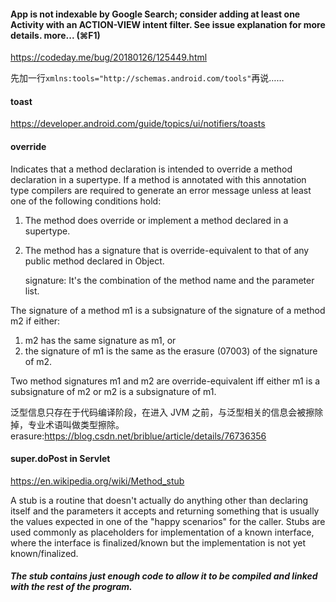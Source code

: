 #### App is not indexable by Google Search; consider adding at least one Activity with an ACTION-VIEW intent filter. See issue explanation for more details. more... (⌘F1)

https://codeday.me/bug/20180126/125449.html

先加一行```xmlns:tools="http://schemas.android.com/tools"```再说…… 


#### toast
https://developer.android.com/guide/topics/ui/notifiers/toasts

#### override
Indicates that a method declaration is intended to override a method declaration in a supertype. If a method is annotated with this annotation type compilers are required to generate an error message unless at least one of the following conditions hold:

1. The method does override or implement a method declared in a supertype.

2. The method has a signature that is override-equivalent to that of any public method declared in Object.

    signature: It's the combination of the method name and the parameter list.
    
The signature of a method m1 is a subsignature of the signature of a method m2 if
either:

1. m2 has the same signature as m1, or
2. the signature of m1 is the same as the erasure (07003) of the signature of m2.

Two method signatures m1 and m2 are override-equivalent iff either m1 is a
subsignature of m2 or m2 is a subsignature of m1.

泛型信息只存在于代码编译阶段，在进入 JVM 之前，与泛型相关的信息会被擦除掉，专业术语叫做类型擦除。erasure:https://blog.csdn.net/briblue/article/details/76736356

#### super.doPost in Servlet
https://en.wikipedia.org/wiki/Method_stub

A stub is a routine that doesn't actually do anything other than declaring itself and the parameters it accepts and returning something that is usually the values expected in one of the "happy scenarios" for the caller. Stubs are used commonly as placeholders for implementation of a known interface, where the interface is finalized/known but the implementation is not yet known/finalized. 
##### The stub contains just enough code to allow it to be compiled and linked with the rest of the program. 